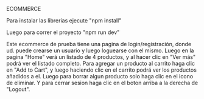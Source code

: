 ECOMMERCE

Para instalar las librerias ejecute "npm install"

Luego para correr el proyecto "npm run dev"

Este ecommerce de prueba tiene una pagina de login/registración, donde ud. puede crearse un usuario y luego loguearse con el mismo.
Luego en la pagina "Home" verá un listado de 4 productos, y al hacer clic en "Ver más" podrá ver el listado completo.
Para agregar un producto al carrito haga clic en "Add to Cart", y luego haciendo clic en el carrito podrá ver los productos añadidos a el.
Luego para borrar algun producto solo haga clic en el icono de eliminar. Y para cerrar sesion haga clic en el boton arriba a la derecha de "Logout".
